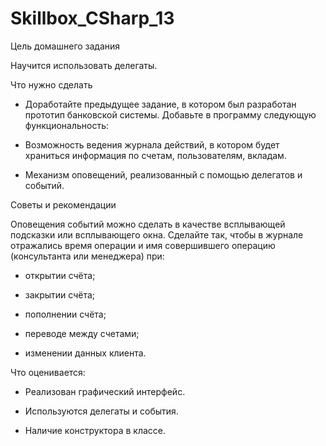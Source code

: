 # Skillbox_CSharp_13
 
Цель домашнего задания

Научится использовать делегаты.


Что нужно сделать

- Доработайте предыдущее задание, в котором был разработан прототип банковской системы. Добавьте в программу следующую функциональность:

- Возможность ведения журнала действий, в котором будет храниться информация по счетам, пользователям, вкладам.

- Механизм оповещений, реализованный с помощью делегатов и событий.


Советы и рекомендации

Оповещения событий можно сделать в качестве всплывающей подсказки или всплывающего окна. Сделайте так, чтобы в журнале отражались время операции и имя совершившего операцию (консультанта или менеджера) при:


- открытии счёта;

- закрытии счёта; 

- пополнении счёта;

- переводе между счетами;

- изменении данных клиента.


Что оценивается:

- Реализован графический интерфейс.

- Используются делегаты и события.

- Наличие конструктора в классе.
